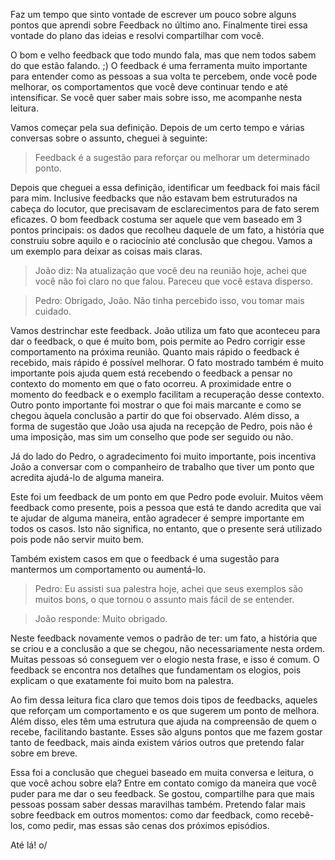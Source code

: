 Faz um tempo que sinto vontade de escrever um pouco sobre alguns pontos que aprendi sobre Feedback no último ano. Finalmente tirei essa vontade do plano das ideias e resolvi compartilhar com você.

O bom e velho feedback que todo mundo fala, mas que nem todos sabem do que estão falando. ;) O feedback é uma ferramenta muito importante para entender como as pessoas a sua volta te percebem, onde você pode melhorar, os comportamentos que você deve continuar tendo e até intensificar. Se você quer saber mais sobre isso, me acompanhe nesta leitura.

Vamos começar pela sua definição. Depois de um certo tempo e várias conversas sobre o assunto, cheguei à seguinte:

> Feedback é a sugestão para reforçar ou melhorar um determinado ponto.

Depois que cheguei a essa definição, identificar um feedback foi mais fácil para mim. Inclusive feedbacks que não estavam bem estruturados na cabeça do locutor, que precisavam de esclarecimentos para de fato serem eficazes.
O bom feedback costuma ser aquele que vem baseado em 3 pontos principais: os dados que recolheu daquele de um fato, a história que construiu sobre aquilo e o raciocínio até conclusão que chegou. Vamos a um exemplo para deixar as coisas mais claras.

> João diz: Na atualização que você deu na reunião hoje, achei que você não foi claro no que falou. Pareceu que você estava disperso.

> Pedro: Obrigado, João. Não tinha percebido isso, vou tomar mais cuidado.

Vamos destrinchar este feedback. João utiliza um fato que aconteceu para dar o feedback, o que é muito bom, pois permite ao Pedro corrigir esse comportamento na próxima reunião. Quanto mais rápido o feedback é recebido, mais rápido é possível melhorar. O fato mostrado também é muito importante pois ajuda quem está recebendo o feedback a pensar no contexto do momento em que o fato ocorreu. A proximidade entre o momento do feedback e o exemplo facilitam a recuperação desse contexto. Outro ponto importante foi mostrar o que foi mais marcante e como se chegou àquela conclusão a partir do que foi observado. Além disso, a forma de sugestão que João usa ajuda na recepção de Pedro, pois não é uma imposição, mas sim um conselho que pode ser seguido ou não.

Já do lado do Pedro, o agradecimento foi muito importante, pois incentiva João a conversar com o companheiro de trabalho que tiver um ponto que acredita ajudá-lo de alguma maneira.

Este foi um feedback de um ponto em que Pedro pode evoluir. Muitos vêem feedback como presente, pois a pessoa que está te dando acredita que vai te ajudar de alguma maneira, então agradecer é sempre importante em todos os casos. Isto não significa, no entanto, que o presente será utilizado pois pode não servir muito bem.

Também existem casos em que o feedback é uma sugestão para mantermos um comportamento ou aumentá-lo.

>Pedro: Eu assisti sua palestra hoje, achei que seus exemplos são muitos bons, o que tornou o assunto mais fácil de se entender.

>João responde: Muito obrigado.

Neste feedback novamente vemos o padrão de ter: um fato, a história que se criou e a conclusão a que se chegou, não necessariamente nesta ordem. Muitas pessoas só conseguem ver o elogio nesta frase, e isso é comum. O feedback se encontra nos detalhes que fundamentam os elogios, pois explicam o que exatamente foi muito bom na palestra.

Ao fim dessa leitura fica claro que temos dois tipos de feedbacks, aqueles que reforçam um comportamento e os que sugerem um ponto de melhora. Além disso, eles têm uma estrutura que ajuda na compreensão de quem o recebe, facilitando bastante. Esses são alguns pontos que me fazem gostar tanto de feedback, mais ainda existem vários outros que pretendo falar sobre em breve.

Essa foi a conclusão que cheguei baseado em muita conversa e leitura, o que você achou sobre ela? Entre em contato comigo da maneira que você puder para me dar o seu feedback. Se gostou, compartilhe para que mais pessoas possam saber dessas maravilhas também.
Pretendo falar mais sobre feedback em outros momentos: como dar feedback, como recebê-los, como pedir, mas essas são cenas dos próximos episódios.

Até lá! o/

